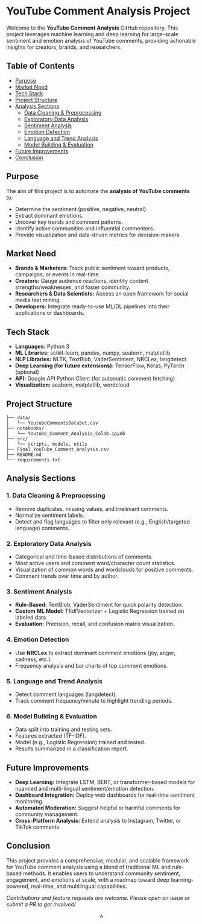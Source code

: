 
# YouTube Comment Analysis Project

Welcome to the **YouTube Comment Analysis** GitHub repository. This project leverages machine learning and deep learning for large-scale sentiment and emotion analysis of YouTube comments, providing actionable insights for creators, brands, and researchers.

## Table of Contents

- [Purpose](#purpose)
- [Market Need](#market-need)
- [Tech Stack](#tech-stack)
- [Project Structure](#project-structure)
- [Analysis Sections](#analysis-sections)
    - [Data Cleaning \& Preprocessing](#1-data-cleaning--preprocessing)
    - [Exploratory Data Analysis](#2-exploratory-data-analysis)
    - [Sentiment Analysis](#3-sentiment-analysis)
    - [Emotion Detection](#4-emotion-detection)
    - [Language and Trend Analysis](#5-language-and-trend-analysis)
    - [Model Building \& Evaluation](#6-model-building--evaluation)
- [Future Improvements](#future-improvements)
- [Conclusion](#conclusion)


## Purpose

The aim of this project is to automate the **analysis of YouTube comments** to:

- Determine the sentiment (positive, negative, neutral).
- Extract dominant emotions.
- Uncover key trends and comment patterns.
- Identify active communities and influential commenters.
- Provide visualization and data-driven metrics for decision-makers.


## Market Need

- **Brands \& Marketers:** Track public sentiment toward products, campaigns, or events in real-time.
- **Creators:** Gauge audience reactions, identify content strengths/weaknesses, and foster community.
- **Researchers \& Data Scientists:** Access an open framework for social media text mining.
- **Developers:** Integrate ready-to-use ML/DL pipelines into their applications or dashboards.


## Tech Stack

- **Languages:** Python 3
- **ML Libraries:** scikit-learn, pandas, numpy, seaborn, matplotlib
- **NLP Libraries:** NLTK, TextBlob, VaderSentiment, NRCLex, langdetect
- **Deep Learning (for future extensions):** TensorFlow, Keras, PyTorch (optional)
- **API:** Google API Python Client (for automatic comment fetching)
- **Visualization:** seaborn, matplotlib, wordcloud


## Project Structure

```
├── data/
│   └── YoutubeCommentsDataSet.csv
├── notebooks/
│   └── Youtube_Comment_Analysis_Colab.ipynb
├── src/
│   └── scripts, models, utils
├── Final_YouTube_Comment_Analysis.csv
├── README.md
└── requirements.txt
```


## Analysis Sections

### 1. Data Cleaning \& Preprocessing

- Remove duplicates, missing values, and irrelevant comments.
- Normalize sentiment labels.
- Detect and flag languages to filter only relevant (e.g., English/targeted language) comments.


### 2. Exploratory Data Analysis

- Categorical and time-based distributions of comments.
- Most active users and comment word/character count statistics.
- Visualization of common words and wordclouds for positive comments.
- Comment trends over time and by author.


### 3. Sentiment Analysis

- **Rule-Based:** TextBlob, VaderSentiment for quick polarity detection.
- **Custom ML Model:** TfidfVectorizer + Logistic Regression trained on labeled data.
- **Evaluation:** Precision, recall, and confusion matrix visualization.


### 4. Emotion Detection

- Use **NRCLex** to extract dominant comment emotions (joy, anger, sadness, etc.).
- Frequency analysis and bar charts of top comment emotions.


### 5. Language and Trend Analysis

- Detect comment languages (langdetect).
- Track comment frequency/minute to highlight trending periods.


### 6. Model Building \& Evaluation

- Data split into training and testing sets.
- Features extracted (TF-IDF).
- Model (e.g., Logistic Regression) trained and tested.
- Results summarized in a classification report.


## Future Improvements

- **Deep Learning:** Integrate LSTM, BERT, or transformer-based models for nuanced and multi-lingual sentiment/emotion detection.
- **Dashboard Integration:** Deploy web dashboards for real-time sentiment monitoring.
- **Automated Moderation:** Suggest helpful or harmful comments for community management.
- **Cross-Platform Analysis:** Extend analysis to Instagram, Twitter, or TikTok comments.


## Conclusion

This project provides a comprehensive, modular, and scalable framework for YouTube comment analysis using a blend of traditional ML and rule-based methods. It enables users to understand community sentiment, engagement, and emotions at scale, with a roadmap toward deep learning-powered, real-time, and multilingual capabilities.

*Contributions and feature requests are welcome. Please open an issue or submit a PR to get involved!*

<div style="text-align: center">⁂</div>

[^1]: paste.txt

